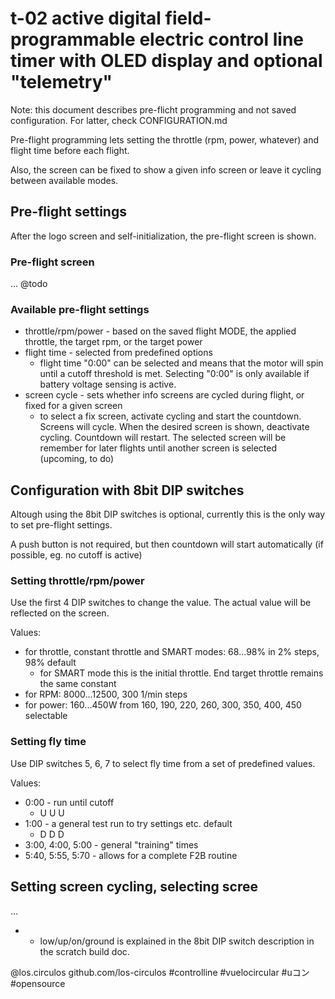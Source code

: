 # t-02 active digital field-programmable electric control line timer with OLED display and optional "telemetry"

Note: this document describes pre-flicht programming and not saved configuration. For latter, check CONFIGURATION.md

Pre-flight programming lets setting the throttle (rpm, power, whatever) and flight time before each flight.

Also, the screen can be fixed to show a given info screen or leave it cycling between available modes.

## Pre-flight settings

After the logo screen and self-initialization, the pre-flight screen is shown.

### Pre-flight screen

... @todo

### Available pre-flight settings

 - throttle/rpm/power - based on the saved flight MODE, the applied throttle, the target rpm, or the target power
 - flight time - selected from predefined options
   - flight time "0:00" can be selected and means that the motor will spin until a cutoff threshold is met. Selecting
       "0:00" is only available if battery voltage sensing is active.
 - screen cycle - sets whether info screens are cycled during flight, or fixed for a given screen
   - to select a fix screen, activate cycling and start the countdown. Screens will cycle. When the desired screen
       is shown, deactivate cycling. Countdown will restart. The selected screen will be remember for later flights
       until another screen is selected (upcoming, to do)

## Configuration with 8bit DIP switches

Altough using the 8bit DIP switches is optional, currently this is the only way to set pre-flight settings.

A push button is not required, but then countdown will start automatically (if possible, eg. no cutoff is active)

### Setting throttle/rpm/power

Use the first 4 DIP switches to change the value. The actual value will be reflected on the screen.

Values:
 - for throttle, constant throttle and SMART modes: 68...98% in 2% steps, 98% default
   - for SMART mode this is the initial throttle. End target throttle remains the same constant
 - for RPM: 8000...12500, 300 1/min steps
 - for power: 160...450W from 160, 190, 220, 260, 300, 350, 400, 450 selectable

### Setting fly time

Use DIP switches 5, 6, 7 to select fly time from a set of predefined values.

Values:
 - 0:00 - run until cutoff
   - U U U
 - 1:00 - a general test run to try settings etc. default
   - D D D
 - 3:00, 4:00, 5:00 - general "training" times
 - 5:40, 5:55, 5:70 - allows for a complete F2B routine

## Setting screen cycling, selecting scree

...


* - low/up/on/ground is explained in the 8bit DIP switch description in the scratch build doc.

@los.circulos
github.com/los-circulos
#controlline #vuelocircular #uコン #opensource
